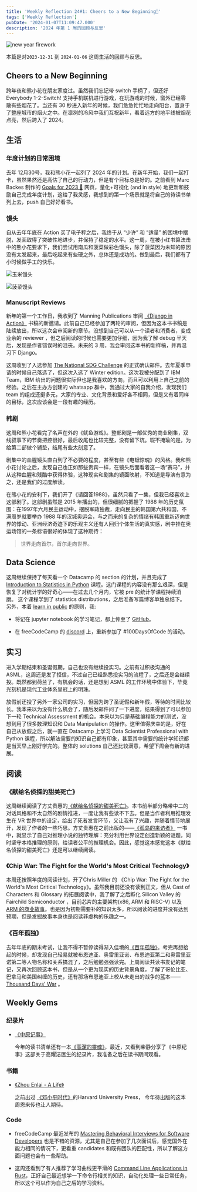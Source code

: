 ```yaml
---
title: 'Weekly Reflection 24#1: Cheers to a New Beginning🎉'
tags: ['Weekly Reflection']
pubDate: '2024-01-07T11:09:47.000'
description: '2024 年第 1 周的回顾与反思'
---
```


![new year firework](cover.jpg)

本篇是对`2023-12-31` 到 `2024-01-06` 这周生活的回顾与反思。

## Cheers to a New Beginning

跨年夜和熊小花在朋友家度过。虽然我们忘记带 switch 手柄了，但还好 Everybody 1-2-Switch! 支持手机联机进行游戏，在玩游戏的时候，窗外已经零散有些烟花了。当还有 30 秒进入新年的时候，我们急急忙忙地走向阳台，置身于了整座城市的烟火之中。在凛冽的冷风中我们互祝新年，看着远方的地平线被烟花点亮，然后跨入了 2024。

## 生活

### 年度计划的日常困境

去年 12月30号，我和熊小花一起列了 2024 年的计划。在新年开始，我们一起打卡，虽然果然还是高估了自己的行动力，但是有个目标总是好的。之前看到 Marc Backes 制作的 [Goals for 2023 🎯](https://marc.dev/goals/2023) 网页，量化+可视化 (and in style) 地更新和鼓励自己完成年度计划，这给了我灵感，我想到的第一个场景就是将自己的待读书单列上去，push 自己好好看书。

### 馒头

自从去年年底在 Action 买了电子秤之后，我终于从 “少许” 和 “适量” 的困境中摆脱，发面取得了突破性地进步，并保持了稳定的水平。这一周，在被小红书算法击中的熊小花要求下，我们尝试用南瓜和菠菜做彩色馒头，除了菠菜因为未知的原因没有太发起来，最后吃起来有些硬之外，总体还是成功的。做到最后，我们都有了小时候做手工的快乐。

![玉米馒头](corn_mantou.jpeg)

![菠菜馒头](spinach_mantou.jpeg)

### Manuscript Reviews

新年的第一个工作日，我收到了 Manning Publications 审阅 [《Django in Action》](https://www.manning.com/books/django-in-action) 书稿的新邀请。此前自己已经参加了两轮的审阅，但因为这本书书稿是陆续放出，所以这次会审阅新的章节。没想到自己可以从一个读者和消费者，变成业余的 reviewer ，但之后阅读的时候也需要更加仔细，因为我了解 debug 半天后，发现是作者错误时的沮丧。未来的 3 周，我会审阅这本书的新样稿，并再温习下 Django。

这周收到了入选参加 [The National SDG Challenge](https://university.sdg-challenge.com/) 的正式确认邮件。去年夏季申请的时候自己落选了，但这次入选了 Winter edition。这次我被分配到了 IBM Team，IBM 给出的问题很实际但也是我喜欢的方向，而且可以利用上自己之前的经验。之后在主办方创建的 whatsapp 群中，我通过大家的自我介绍，发现我们 team 的组成还挺多元，大家的专业、文化背景和爱好各不相同，但是又有着同样的目标，这次应该会是一段有趣的经历。

### 韩剧

这周和熊小花看完了名声在外的《鱿鱼游戏》。整部剧是一部优秀的商业剧集，双线叙事下的节奏把控很好，最后收尾也比较完整，没有留下坑。瑕不掩瑜的是，为给第二部做个铺垫，结尾有些太刻意了。

剧集中的血腥镜头直白到了不必要的程度，甚至有些《电锯惊魂》的风格。我和熊小花讨论之后，发现自己也正如那些贵宾一样，在镜头后面看着这一场“赛马”，并从这种血腥和残酷中获得体验，这种现实和剧集的镜面映射，不知道是导演有意为之，还是我们的过度解读。

在熊小花的安利下，我们开了《请回答1988》，虽然只看了一集，但我已经喜欢上这部剧了。这部剧虽然是 2015 年播出的，但很细腻的把握了 1988 年的历史氛围：在1997年六月民主运动中，摆脱军政独裁，走向民主的韩国第六共和国，不满周岁就要举办 1988 年的汉城奥运会，与之而来的复杂的情绪有韩国重新迈向世界的悸动、亚洲经济奇迹下的乐观主义还有人回归个体生活的真实感，剧中挂在奥运场馆的一条标语很好的体现了这种期待：

> 世界走向首尔，首尔走向世界。

## Data Science

这周继续保持了每天看一个 Datacamp 的 section 的计划，并且完成了 [Introduction to Statistics in Python](https://www.datacamp.com/courses/introduction-to-statistics-in-python) 课程。这门课程的内容没有那么艰深，但是恢复了对统计学的好奇心——在过去几个月内，它被 pre 的统计学课程持续消磨。
这个课程学到了 statistics distributions，之后准备写篇博客单独总结下。
另外，本着 [learn in public](https://www.swyx.io/learn-in-public) 的原则，我:

- 将记在 jupyter notebook 的学习笔记，都上传至了 [GitHub](https://github.com/Celqaz/DSProPyNotes)。

- 在 freeCodeCamp 的 [discord](https://discord.com/invite/freecodecamp-org-official-fi-fo-692816967895220344) 上，重新参加了 #100DaysOfCode 的活动。

## 实习

进入学期结束和圣诞假期，自己也没有继续投实习。之前有过积极沟通的 ASML，这周还是发了拒信，不过自己已经熟悉投实习的流程了，之后还是会继续投。既然都到荷兰了，有机会的话，还是想到 ASML 的工作环境中体验下，毕竟光刻机是现代工业体系皇冠上的明珠。

放假前还投了另外一家公司的实习，但因为跨了圣诞假和新年假，等待的时间比较长。我本来以为没有什么机会了，随后发邮件问了一下进度，结果得到了可以参加下一轮 Technical Assessment 的机会。本来以为只是基础编程能力的测试，没想到用了很多数理知识和 Data Manipulation 的操作。这里值得庆幸的是，好在自己从放假之后，就一直在 Datacamp 上学习 Data Scientist Professional with Python 课程，所以解法需要的知识自己都有印象，甚至其中需要的统计学知识都是当天早上刚好学完的。整体的 solutions 自己还比较满意，希望下周会有新的进展。

## 阅读

### 《献给名侦探的甜美死亡》

这周继续阅读了方丈贵惠的[《献给名侦探的甜美死亡》](https://www.douban.com/doubanapp/dispatch?uri=/book/36316842)。本书前半部分略带中二的对话风格和不太自然的剧情推进，一度让我有些读不下去。但是当作者利用推理发生在 VR 世界中的设定，给出了死者发言环节，又让我有了兴趣，并随着情节地展开，发现了作者的一些巧思。方丈贵惠在之前出版的——[《孤岛的来访者》](https://book.douban.com/subject/35922834/) 一书中，就显示了自己对推理小说的独特理解：充分利用世界设定创造新颖的谜题，同时坚守本格推理的原则，给读者公平的推理机会。因此，感觉这本感觉这本《献给名侦探的甜美死亡》还是可以继续阅读。

### 《Chip War: The Fight for the World's Most Critical Technology》

本周还按照年度的阅读计划，开了Chris Miller 的 《Chip War: The Fight for the World's Most Critical Technology》。虽然我目前还没有读到正文，但从 Cast of Characters 和 Glossary 的拓展阅读中，我了解了之后孵化 Silicon Valley 的 Fairchild Semiconductor ，目前芯片的主要架构(x86, ARM 和 RISC-V) 以及 [ARM 的商业故事](https://www.cnbc.com/2023/11/09/how-arm-gained-chip-dominance-with-apple-nvidia-amazon-and-qualcomm.html)。也是因为初期需要补的知识太多，所以阅读的进度并没有达到预期，但是发掘故事本身也是阅读非虚构的乐趣之一。

### 《百年孤独》

去年年底的期末考试，让我不得不暂停读得渐入佳境的[《百年孤独》](https://book.douban.com/subject/6082808/)。考完再想拾起的时候，却发现自己轻易就被布恩迪亚、奥雷里亚诺、布恩迪亚第二和奥雷里亚诺第二等人物名称和关系搞混了，之后勉勉强强读完。上周阅读共读书友记的笔记，又再次回顾这本书，但是从一个更为现实的历史背景角度，了解了哥伦比亚、巴拿马和美国纠缠的历史，还有那场布恩迪亚上校从未走出的战争的蓝本—— [Thousand Days' War](https://en.wikipedia.org/wiki/Thousand_Days%27_War) 。

## Weekly Gems

### 纪录片

- [《中原记事》](https://www.youtube.com/watch?v=wrflkuSJEs4)

  今年的读书清单还有一本[《高潔的靈魂》](https://www.goodreads.com/book/show/51569303--?from_search=true&from_srp=true&qid=QTUXbibu40&rank=1)，最近，又看到柴静分享了《中原纪事》这部关于高耀洁医生的纪录片，我准备之后在读书期间观看。

### 书籍

- [《Zhou Enlai - A Life》](https://www.hup.harvard.edu/books/9780674659582)

  之前出过 [《邓小平时代》](https://www.hup.harvard.edu/books/9780674725867)的Harvard University Press， 今年待出版的这本周恩来传也让人期待。

### Code

- freeCodeCamp 最近发布的 [Mastering Behavioral Interviews for Software Developers](https://www.freecodecamp.org/news/mastering-behavioral-interviews-for-software-developers/) 也是不错的资源，尤其是自己在参加了几次面试后，感觉国外在能力相同的情况下，更看重 candidates 和既有团队的匹配性，所以了解这方面问题也会有一些帮助。

- 这周还看到了有人推荐了学习曲线更平滑的 [Command Line Applications in Rust](https://rust-cli.github.io/book/index.html)，正好自己最近想学一下命令行相关的知识，自动化处理一些日常任务，所以这个可以作为自己之后的学习资料。

